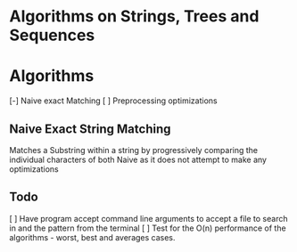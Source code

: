 # Algorithms on Strings, Trees and Sequences

# Algorithms
[-] Naive exact Matching
[ ] Preprocessing optimizations 

## Naive Exact String Matching

Matches a Substring within a string by progressively comparing the individual characters of both
Naive as it does not attempt to make any optimizations  

## Todo
[ ] Have program accept command line arguments to accept a file to search in and the pattern from the terminal
[ ] Test for the O(n) performance of the algorithms - worst, best and averages cases.



